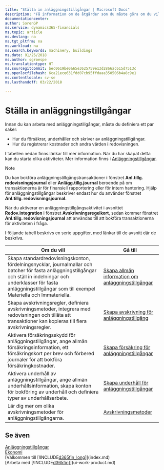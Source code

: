```yaml
---
title: "Ställa in anläggningstillgångar | Microsoft Docs"
description: "Få information om de åtgärder som du måste göra om du vill ställa in anläggningstillgångar, till exempel maskiner eller byggnader."
documentationcenter: 
author: SorenGP
ms.service: dynamics365-financials
ms.topic: article
ms.devlang: na
ms.tgt_pltfrm: na
ms.workload: na
ms.search.keywords: machinery, buildings
ms.date: 01/25/2018
ms.author: sgroespe
ms.translationtype: HT
ms.sourcegitcommit: bec0619be0a65e3625759e13d2866ac615d7513c
ms.openlocfilehash: 6ca21ece631fdd07cb95ffdaaa350506b4a8c9e1
ms.contentlocale: sv-se
ms.lasthandoff: 03/22/2018

---
```

# <a name="setting-up-fixed-assets"></a>Ställa in anläggningstillgångar
Innan du kan arbeta med anläggningstillgångar, måste du definiera ett par saker:  

* Hur du försäkrar, underhåller och skriver av anläggningstillgångar.  
* Hur du registrerar kostnader och andra värden i redovisningen.  

I tabellen nedan finns länkar till mer information. När du har skapat detta kan du starta olika aktiviteter. Mer information finns i [Anläggningstillgångar](fa-manage.md).  

> [!NOTE]  
>   Du kan bokföra anläggningstillgångstransaktioner i fönstret **Anl.tillg. redovisningsjournal** eller **Anlägg.tillg.journal** beroende på om transaktionerna är för finansiell rapportering eller för intern hantering. Hjälp för anläggningstillgångar beskriver endast hur du använder fönstret **Anl.tillg. redovisningsjournal**.  

När du aktiverar en anläggningstillgångsaktivitet i avsnittet **Redov.integration** i fönstret **Avskrivningsregelkort**, sedan kommer fönstret **Anl.tillg. redovisningsjournal** att användas till att bokföra transaktionerna för aktiviteten i fråga.

I följande tabell beskrivs en serie uppgifter, med länkar till de avsnitt där de beskrivs.  

| Om du vill | Gå till |
| --- | --- |
| Skapa standardredovisningskonton, fördelningsnycklar, journalmallar och batcher för fasta anläggningstillgångar och ställ in indelningar och underklasser för fasta anläggningstillgångar som till exempel Materiella och Immateriella. |[Skapa allmän information om anläggningstillgångar](fa-how-setup-general.md) |
| Skapa avskrivningsregler, definiera avskrivningsmetoder, integrera med redovisningen och tillåta att transaktioner kan kopieras till flera avskrivningsregler. |[Skapa avskrivning för anläggningstillgång](fa-how-setup-depreciation.md) |
| Aktivera försäkringsskydd för anläggningstillgångar, ange allmän försäkringsinformation, ett försäkringskort per brev och förbered journaler för att bokföra försäkringkostnader. |[Skapa försäkring för anläggningstillgångar](fa-how-setup-insurance.md) |
| Aktivera underhåll av anläggningstillgångar, ange allmän underhållsinformation, skapa konton för bokföring av underhåll och definiera typer av underhållsarbete. |[Skapa underhåll för anläggningstillgångar](fa-how-setup-maintenance.md) |
| Lär dig mer om olika avskrivningsmetoder för anläggningstillgångarna. |[Avskrivningsmetoder](fa-depreciation-methods.md) |

## <a name="see-also"></a>Se även
[Anläggningstillgångar](fa-manage.md)  
[Ekonomi](finance.md)  
[Välkommen till [!INCLUDE[d365fin_long](includes/d365fin_long_md.md)]](index.md)  
[Arbeta med [!INCLUDE[d365fin](includes/d365fin_md.md)]](ui-work-product.md)

